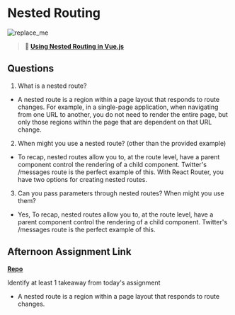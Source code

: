 # Nested Routing

![replace_me](https://codeworks.blob.core.windows.net/public/assets/img/illustrations/placeholder.svg)

> **📖 [Using Nested Routing in Vue.js](https://codeworksacademy.com/fs-student-guide/resources/wk6/04-Child-Routes)**

## Questions

1. What is a nested route?
- A nested route is a region within a page layout that responds to route changes. For example, in a single-page application, when navigating from one URL to another, you do not need to render the entire page, but only those regions within the page that are dependent on that URL change.

2. When might you use a nested route? (other than the provided example)
- To recap, nested routes allow you to, at the route level, have a parent component control the rendering of a child component. Twitter's /messages route is the perfect example of this. With React Router, you have two options for creating nested routes.

3. Can you pass parameters through nested routes? When might you use them?
- Yes, To recap, nested routes allow you to, at the route level, have a parent component control the rendering of a child component. Twitter's /messages route is the perfect example of this. 

## Afternoon Assignment Link

**[Repo](https://github.com/Lumine3449/Blogger)**

Identify at least 1 takeaway from today's assignment
- A nested route is a region within a page layout that responds to route changes.